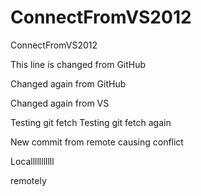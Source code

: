 ConnectFromVS2012
=================

ConnectFromVS2012

This line is changed from GitHub

Changed again from GitHub

Changed again from VS

Testing git fetch
Testing git fetch again

New commit from remote causing conflict


Localllllllllll

remotely
